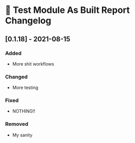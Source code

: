 # :arrows_counterclockwise: Test Module As Built Report Changelog

## [0.1.18] - 2021-08-15

### Added
* More shit workflows

### Changed
* More testing

### Fixed
* NOTHING!!
### Removed
* My sanity


